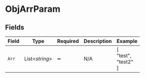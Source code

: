 # ObjArrParam


## Fields

| Field               | Type                | Required            | Description         | Example             |
| ------------------- | ------------------- | ------------------- | ------------------- | ------------------- |
| `Arr`               | List<*string*>      | :heavy_minus_sign:  | N/A                 | [<br/>"test",<br/>"test2"<br/>] |